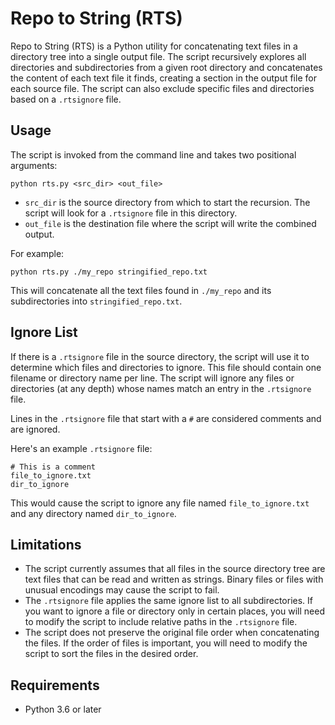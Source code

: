 # Repo to String (RTS)

Repo to String (RTS) is a Python utility for concatenating text files in a directory tree into a single output file. The script recursively explores all directories and subdirectories from a given root directory and concatenates the content of each text file it finds, creating a section in the output file for each source file. The script can also exclude specific files and directories based on a `.rtsignore` file.

## Usage

The script is invoked from the command line and takes two positional arguments:

```
python rts.py <src_dir> <out_file>
```

- `src_dir` is the source directory from which to start the recursion. The script will look for a `.rtsignore` file in this directory.
- `out_file` is the destination file where the script will write the combined output.

For example:

```
python rts.py ./my_repo stringified_repo.txt
```

This will concatenate all the text files found in `./my_repo` and its subdirectories into `stringified_repo.txt`.

## Ignore List

If there is a `.rtsignore` file in the source directory, the script will use it to determine which files and directories to ignore. This file should contain one filename or directory name per line. The script will ignore any files or directories (at any depth) whose names match an entry in the `.rtsignore` file.

Lines in the `.rtsignore` file that start with a `#` are considered comments and are ignored.

Here's an example `.rtsignore` file:

```
# This is a comment
file_to_ignore.txt
dir_to_ignore
```

This would cause the script to ignore any file named `file_to_ignore.txt` and any directory named `dir_to_ignore`.

## Limitations

- The script currently assumes that all files in the source directory tree are text files that can be read and written as strings. Binary files or files with unusual encodings may cause the script to fail.
- The `.rtsignore` file applies the same ignore list to all subdirectories. If you want to ignore a file or directory only in certain places, you will need to modify the script to include relative paths in the `.rtsignore` file.
- The script does not preserve the original file order when concatenating the files. If the order of files is important, you will need to modify the script to sort the files in the desired order.

## Requirements

- Python 3.6 or later
